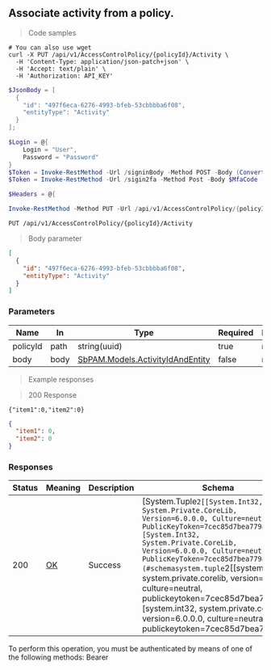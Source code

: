 
## Associate activity from a policy.

<a id="opIdAddMultipleActivitiesToPolicy"></a>

> Code samples

```shell
# You can also use wget
curl -X PUT /api/v1/AccessControlPolicy/{policyId}/Activity \
  -H 'Content-Type: application/json-patch+json' \
  -H 'Accept: text/plain' \
  -H 'Authorization: API_KEY'

```

```powershell
$JsonBody = [
  {
    "id": "497f6eca-6276-4993-bfeb-53cbbbba6f08",
    "entityType": "Activity"
  }
];

$Login = @{
    Login = "User",
    Password = "Password"
}
$Token = Invoke-RestMethod -Url /signinBody -Method POST -Body (ConvertTo-Json $Login)
$Token = Invoke-RestMethod -Url /sigin2fa -Method Post -Body $MfaCode -Headers @{Authorization: "Bearer $Token"}

$Headers = @{

Invoke-RestMethod -Method PUT -Url /api/v1/AccessControlPolicy/{policyId}/Activity -ContentType application/json-patch+json -Body $JsonBody
```

`PUT /api/v1/AccessControlPolicy/{policyId}/Activity`

> Body parameter

```json
[
  {
    "id": "497f6eca-6276-4993-bfeb-53cbbbba6f08",
    "entityType": "Activity"
  }
]
```

<h3 id="associate-activity-from-a-policy.-parameters">Parameters</h3>

|Name|In|Type|Required|Description|
|---|---|---|---|---|
|policyId|path|string(uuid)|true|none|
|body|body|[SbPAM.Models.ActivityIdAndEntity](#schemasbpam.models.activityidandentity)|false|none|

> Example responses

> 200 Response

```
{"item1":0,"item2":0}
```

```json
{
  "item1": 0,
  "item2": 0
}
```

<h3 id="associate-activity-from-a-policy.-responses">Responses</h3>

|Status|Meaning|Description|Schema|
|---|---|---|---|
|200|[OK](https://tools.ietf.org/html/rfc7231#section-6.3.1)|Success|[System.Tuple`2[[System.Int32, System.Private.CoreLib, Version=6.0.0.0, Culture=neutral, PublicKeyToken=7cec85d7bea7798e],[System.Int32, System.Private.CoreLib, Version=6.0.0.0, Culture=neutral, PublicKeyToken=7cec85d7bea7798e]]](#schemasystem.tuple`2[[system.int32, system.private.corelib, version=6.0.0.0, culture=neutral, publickeytoken=7cec85d7bea7798e],[system.int32, system.private.corelib, version=6.0.0.0, culture=neutral, publickeytoken=7cec85d7bea7798e]])|

<aside class="warning">
To perform this operation, you must be authenticated by means of one of the following methods:
Bearer
</aside>


